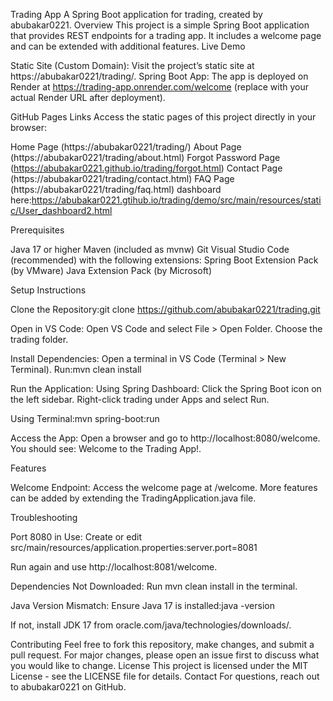 Trading App
A Spring Boot application for trading, created by abubakar0221.
Overview
This project is a simple Spring Boot application that provides REST endpoints for a trading app. It includes a welcome page and can be extended with additional features.
Live Demo

Static Site (Custom Domain): Visit the project’s static site at https://abubakar0221/trading/.
Spring Boot App: The app is deployed on Render at https://trading-app.onrender.com/welcome (replace with your actual Render URL after deployment).

GitHub Pages Links
Access the static pages of this project directly in your browser:



Home Page (https://abubakar0221/trading/)
About Page (https://abubakar0221/trading/about.html)
Forgot Password Page (https://abubakar0221.github.io/trading/forgot.html)
Contact Page (https://abubakar0221/trading/contact.html)
FAQ Page (https://abubakar0221/trading/faq.html)
dashboard here:https://abubakar0221.gtihub.io/trading/demo/src/main/resources/static/User_dashboard2.html

Prerequisites

Java 17 or higher
Maven (included as mvnw)
Git
Visual Studio Code (recommended) with the following extensions:
Spring Boot Extension Pack (by VMware)
Java Extension Pack (by Microsoft)



Setup Instructions

Clone the Repository:git clone https://github.com/abubakar0221/trading.git


Open in VS Code:
Open VS Code and select File > Open Folder.
Choose the trading folder.


Install Dependencies:
Open a terminal in VS Code (Terminal > New Terminal).
Run:mvn clean install




Run the Application:
Using Spring Dashboard:
Click the Spring Boot icon on the left sidebar.
Right-click trading under Apps and select Run.


Using Terminal:mvn spring-boot:run




Access the App:
Open a browser and go to http://localhost:8080/welcome.
You should see: Welcome to the Trading App!.



Features

Welcome Endpoint: Access the welcome page at /welcome.
More features can be added by extending the TradingApplication.java file.

Troubleshooting

Port 8080 in Use:
Create or edit src/main/resources/application.properties:server.port=8081


Run again and use http://localhost:8081/welcome.


Dependencies Not Downloaded:
Run mvn clean install in the terminal.


Java Version Mismatch:
Ensure Java 17 is installed:java -version


If not, install JDK 17 from oracle.com/java/technologies/downloads/.



Contributing
Feel free to fork this repository, make changes, and submit a pull request. For major changes, please open an issue first to discuss what you would like to change.
License
This project is licensed under the MIT License - see the LICENSE file for details.
Contact
For questions, reach out to abubakar0221 on GitHub.
